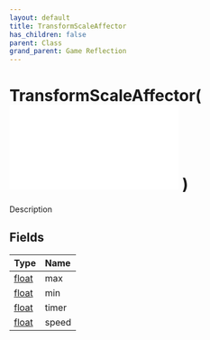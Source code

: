 ```yaml
---
layout: default
title: TransformScaleAffector
has_children: false
parent: Class
grand_parent: Game Reflection
---
```

# TransformScaleAffector( ![ AffectorLambda ](/game-reflection/classes/affector_lambda.md) )
Description 

## Fields
| Type | Name |
|:-------------|:--------------|
| [float](/game-reflection/components/float.md) | max |
| [float](/game-reflection/components/float.md) | min |
| [float](/game-reflection/components/float.md) | timer |
| [float](/game-reflection/components/float.md) | speed |
